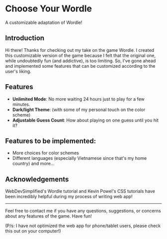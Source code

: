 # Choose Your Wordle
A customizable adaptation of Wordle!

## Introduction
Hi there! Thanks for checking out my take on the game Wordle. I created this customizable version of the game because I felt that the original one, while undoubtedly fun (and addictive), is too limiting. So, I've gone ahead and implemented some features that can be customized according to the user's liking.

## Features
- **Unlimited Mode**: No more waiting 24 hours just to play for a few minutes.
- **Dark/light Theme**: (with some of my personal touch on the color scheme)
- **Adjustable Guess Count**: How about playing on one guess until you hit it?

## Features to be implemented:
- More choices for color schemes
- Different languages (especially Vietnamese since that's my home country)
and more...

## Acknowledgements
WebDevSimplified's Wordle tutorial and Kevin Powel's CSS tutorials have been incredibly helpful during my process of writing web app!

---

Feel free to contact me if you have any questions, suggestions, or concerns about any features of the game. Have fun!

(P/s: I have not optimized the web app for phone/tablet users, please check this out on your computer!)

